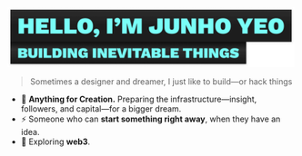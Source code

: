 <a href="http://junho.io" title="Website">
	<img alt="Hello, I'm Junho Yeo" src="https://github.com/junhoyeo/junhoyeo/raw/main/images/title.png?v=3" width="612" />
</a>

> Sometimes a designer and dreamer, I just like to build—or hack things

- 🦄 **Anything for Creation.** Preparing the infrastructure—insight, followers, and capital—for a bigger dream.
- ⚡️ Someone who can **start something right away**, when they have an idea.
- 🏴‍ Exploring **web3**.
